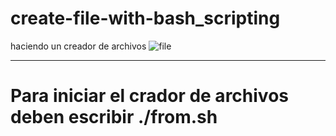 # create-file-with-bash_scripting

haciendo un creador de archivos
![file](https://99designs-blog.imgix.net/blog/wp-content/uploads/2016/10/image-file-formats-featured.png?auto=format&q=60&w=1830&h=1029.375&fit=crop&crop=faces)

-------------------------------------------------------------------------------------------------------------------------------------------
# Para iniciar el crador de archivos deben escribir ./from.sh
